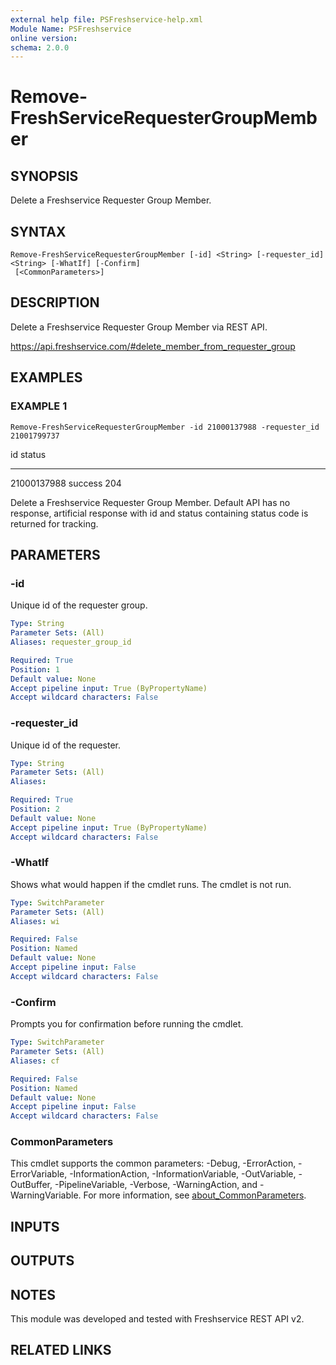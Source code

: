 ```yaml
---
external help file: PSFreshservice-help.xml
Module Name: PSFreshservice
online version:
schema: 2.0.0
---
```


# Remove-FreshServiceRequesterGroupMember

## SYNOPSIS
Delete a Freshservice Requester Group Member.

## SYNTAX

```
Remove-FreshServiceRequesterGroupMember [-id] <String> [-requester_id] <String> [-WhatIf] [-Confirm]
 [<CommonParameters>]
```

## DESCRIPTION
Delete a Freshservice Requester Group Member via REST API.

https://api.freshservice.com/#delete_member_from_requester_group

## EXAMPLES

### EXAMPLE 1
```
Remove-FreshServiceRequesterGroupMember -id 21000137988 -requester_id 21001799737
```

id          status
--          ------
21000137988 success 204

Delete a Freshservice Requester Group Member.
Default API has no response, artificial response with id and
status containing status code is returned for tracking.

## PARAMETERS

### -id
Unique id of the requester group.

```yaml
Type: String
Parameter Sets: (All)
Aliases: requester_group_id

Required: True
Position: 1
Default value: None
Accept pipeline input: True (ByPropertyName)
Accept wildcard characters: False
```

### -requester_id
Unique id of the requester.

```yaml
Type: String
Parameter Sets: (All)
Aliases:

Required: True
Position: 2
Default value: None
Accept pipeline input: True (ByPropertyName)
Accept wildcard characters: False
```

### -WhatIf
Shows what would happen if the cmdlet runs.
The cmdlet is not run.

```yaml
Type: SwitchParameter
Parameter Sets: (All)
Aliases: wi

Required: False
Position: Named
Default value: None
Accept pipeline input: False
Accept wildcard characters: False
```

### -Confirm
Prompts you for confirmation before running the cmdlet.

```yaml
Type: SwitchParameter
Parameter Sets: (All)
Aliases: cf

Required: False
Position: Named
Default value: None
Accept pipeline input: False
Accept wildcard characters: False
```

### CommonParameters
This cmdlet supports the common parameters: -Debug, -ErrorAction, -ErrorVariable, -InformationAction, -InformationVariable, -OutVariable, -OutBuffer, -PipelineVariable, -Verbose, -WarningAction, and -WarningVariable. For more information, see [about_CommonParameters](http://go.microsoft.com/fwlink/?LinkID=113216).

## INPUTS

## OUTPUTS

## NOTES
This module was developed and tested with Freshservice REST API v2.

## RELATED LINKS

